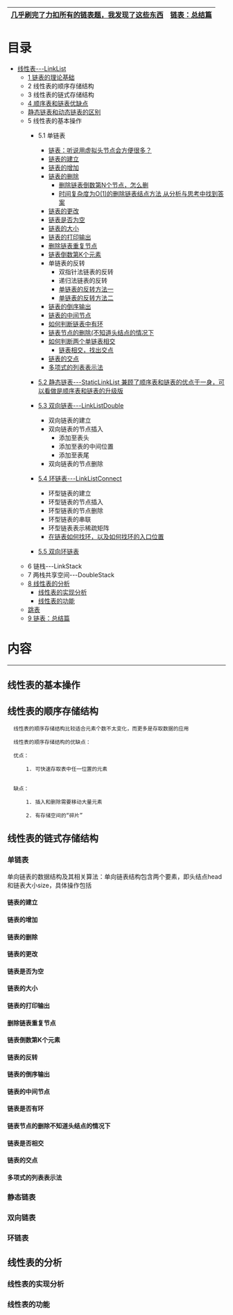 
[几乎刷完了力扣所有的链表题，我发现了这些东西](https://lucifer.ren/blog/2020/11/08/linked-list/)|[链表：总结篇](https://mp.weixin.qq.com/s/vK0JjSTHfpAbs8evz5hH8A)|
---|---|

# 目录

  *  [线性表---LinkList]()
      *  [1 链表的理论基础](https://mp.weixin.qq.com/s?__biz=MzUxNjY5NTYxNA==&mid=2247488536&idx=2&sn=74702c7d7fb54b18199bc50d8e660d6a&scene=21#wechat_redirect)
      *  2 线性表的顺序存储结构
      *  3 线性表的链式存储结构
      *  [4 顺序表和链表优缺点](http://data.biancheng.net/view/162.html)
      *  [静态链表和动态链表的区别](https://blog.csdn.net/zhengqijun_/article/details/78192888#:~:text=%E9%9D%99%E6%80%81%E9%93%BE%E8%A1%A8%E5%92%8C%E5%8A%A8%E6%80%81%E9%93%BE%E8%A1%A8%E6%98%AF%E7%BA%BF%E6%80%A7%E8%A1%A8%E9%93%BE%E5%BC%8F,%E9%A2%84%E5%85%88%E5%88%86%E9%85%8D%E5%9C%B0%E5%9D%80%E7%A9%BA%E9%97%B4%E5%A4%A7%E5%B0%8F%E3%80%82&text=2%E3%80%81%E5%8A%A8%E6%80%81%E9%93%BE%E8%A1%A8%E6%98%AF%E7%94%A8,%E7%9A%84%E9%95%BF%E5%BA%A6%E4%B8%8A%E6%B2%A1%E6%9C%89%E9%99%90%E5%88%B6%E3%80%82)
      *  5 线性表的基本操作
         *  5.1 单链表
            * [链表：听说用虚拟头节点会方便很多？](https://mp.weixin.qq.com/s?__biz=MzUxNjY5NTYxNA==&mid=2247484132&idx=1&sn=032d3d00bdfb7179941306a2aa50c9f1&scene=21#wechat_redirect) 
            * [链表的建立](https://mp.weixin.qq.com/s?__biz=MzUxNjY5NTYxNA==&mid=2247484144&idx=1&sn=d2783ac63a1e93f7fc7d174308f6b400&scene=21#wechat_redirect)
            * [链表的增加](https://mp.weixin.qq.com/s?__biz=MzUxNjY5NTYxNA==&mid=2247484144&idx=1&sn=d2783ac63a1e93f7fc7d174308f6b400&scene=21#wechat_redirect)
            * [链表的删除](https://mp.weixin.qq.com/s?__biz=MzUxNjY5NTYxNA==&mid=2247484144&idx=1&sn=d2783ac63a1e93f7fc7d174308f6b400&scene=21#wechat_redirect)
              * [删除链表倒数第N个节点，怎么删](https://mp.weixin.qq.com/s?__biz=MzUxNjY5NTYxNA==&mid=2247488822&idx=2&sn=f431fba72493f4527d379bd077364a54&scene=21#wechat_redirect) 
              * [时间复杂度为O(1)的删除链表结点方法 从分析与思考中找到答案](http://www.nowamagic.net/librarys/veda/detail/261)
            * [链表的更改](https://mp.weixin.qq.com/s?__biz=MzUxNjY5NTYxNA==&mid=2247484144&idx=1&sn=d2783ac63a1e93f7fc7d174308f6b400&scene=21#wechat_redirect)
            * [链表是否为空](#链表是否为空)
            * [链表的大小](#链表的大小)
            * [链表的打印输出](#链表的打印输出)
            * [删除链表重复节点](#删除链表重复节点)
            * [链表倒数第K个元素](#链表倒数第K个元素)
            * 单链表的反转
              * 双指针法链表的反转
              * 递归法链表的反转
              * [单链表的反转方法一](http://c.biancheng.net/view/8105.html)  
              * [单链表的反转方法二](https://mp.weixin.qq.com/s?__biz=MzUxNjY5NTYxNA==&mid=2247484158&idx=1&sn=60a756f681e2edeab28962c70b603ef9&scene=21#wechat_redirect)
            - [链表的倒序输出](#链表的倒序输出)
            - [链表的中间节点](#链表的中间节点)
            - [ 如何判断链表中有环](https://blog.csdn.net/sinat_35261315/article/details/79205157)
            - [链表节点的删除(不知道头结点的情况下](#链表节点的删除不知道头结点的情况下)
            - [ 如何判断两个单链表相交](https://www.nowcoder.com/questionTerminal/db55f7f21127403cb268ffad9d23af37)
              - [链表相交，找出交点](https://mp.weixin.qq.com/s?__biz=MzUxNjY5NTYxNA==&mid=2247488961&idx=2&sn=b14c2e7b54a8e44b0135128978685a8b&scene=21#wechat_redirect) 
            - [链表的交点](#链表的交点)
            - [多项式的列表表示法](#多项式的列表表示法)
            
         *  [5.2 静态链表---StaticLinkList  兼顾了顺序表和链表的优点于一身，可以看做是顺序表和链表的升级版](http://data.biancheng.net/view/163.html)
             
         *  [5.3 双向链表---LinkListDouble](#双向链表)
            -  双向链表的建立
            -  双向链表的节点插入
               - 添加至表头  
               - 添加至表的中间位置
               - 添加至表尾
            -  双向链表的节点删除
         *  [5.4 环链表---LinkListConnect](#环链表)
            - 环型链表的建立
            - 环型链表的节点插入
            - 环型链表的节点删除
            - 环型链表的串联
            - 环型链表表示稀疏矩阵
            - [在链表如何找环，以及如何找环的入口位置](https://mp.weixin.qq.com/s?__biz=MzUxNjY5NTYxNA==&mid=2247484171&idx=1&sn=72ba729f2f4b696dfc4987e232f1ad2d&scene=21#wechat_redirect)
         *  [5.5 双向环链表]()   
      *  6 链栈---LinkStack
      *  7 两栈共享空间---DoubleStack
      *  [8 线性表的分析](#线性表的分析)
         *  [线性表的实现分析](#线性表的实现分析)
         *  [线性表的功能](#线性表的功能)
      * [跳表](https://oi-wiki.org/ds/skiplist/)
      * [9 链表：总结篇](https://mp.weixin.qq.com/s/vK0JjSTHfpAbs8evz5hH8A)  

# 内容
---

## 线性表的基本操作
## 线性表的顺序存储结构

      线性表的顺序存储结构比较适合元素个数不太变化，而更多是存取数据的应用
      
      线性表的顺序存储结构的优缺点：
      
      优点：
      
          1. 可快速存取表中任一位置的元素
     
      
      缺点：
      
          1. 插入和删除需要移动大量元素
          
          2. 有存储空间的“碎片”
      
      
      
## 线性表的链式存储结构
### 单链表
单向链表的数据结构及其相关算法：单向链表结构包含两个要素，即头结点head和链表大小size，具体操作包括
#### 链表的建立
#### 链表的增加
#### 链表的删除
#### 链表的更改
#### 链表是否为空
#### 链表的大小
#### 链表的打印输出
#### 删除链表重复节点
#### 链表倒数第K个元素
#### 链表的反转
#### 链表的倒序输出
#### 链表的中间节点
#### 链表是否有环
#### 链表节点的删除不知道头结点的情况下
#### 链表是否相交
#### 链表的交点
#### 多项式的列表表示法

### 静态链表
### 双向链表
### 环链表
## 线性表的分析
### 线性表的实现分析
### 线性表的功能
